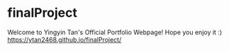 # finalProject
Welcome to Yingyin Tan's Official Portfolio Webpage! Hope you enjoy it :) https://ytan2468.github.io/finalProject/
